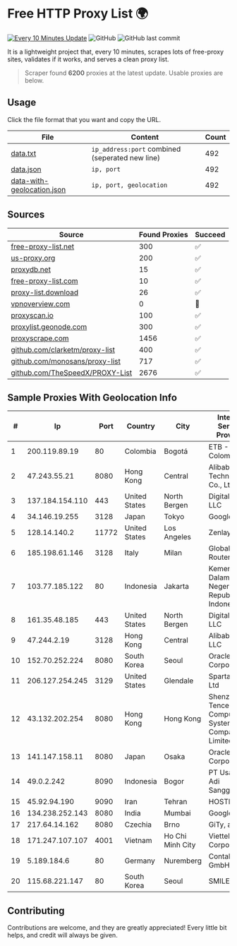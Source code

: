 
# Free HTTP Proxy List 🌍

[![Every 10 Minutes Update](https://github.com/mertguvencli/http-proxy-list/actions/workflows/main.yml/badge.svg?branch=main)](https://github.com/mertguvencli/http-proxy-list/actions/workflows/main.yml)
![GitHub](https://img.shields.io/github/license/mertguvencli/http-proxy-list)
![GitHub last commit](https://img.shields.io/github/last-commit/mertguvencli/http-proxy-list)

It is a lightweight project that, every 10 minutes, scrapes lots of free-proxy sites, validates if it works, and serves a clean proxy list.


> Scraper found **6200** proxies at the latest update. Usable proxies are below.

## Usage

Click the file format that you want and copy the URL.


|File|Content|Count|
|----|-------|-----|
|[data.txt](https://raw.githubusercontent.com/mertguvencli/http-proxy-list/main/proxy-list/data.txt)|`ip_address:port` combined (seperated new line)|492|
|[data.json](https://raw.githubusercontent.com/mertguvencli/http-proxy-list/main/proxy-list/data.json)|`ip, port`|492|
|[data-with-geolocation.json](https://raw.githubusercontent.com/mertguvencli/http-proxy-list/main/proxy-list/data-with-geolocation.json)|`ip, port, geolocation`|492|

## Sources

|Source|Found Proxies|Succeed|
|------|-------------|-------|
|[free-proxy-list.net](https://free-proxy-list.net)|300|✅|
|[us-proxy.org](https://www.us-proxy.org)|200|✅|
|[proxydb.net](http://proxydb.net)|15|✅|
|[free-proxy-list.com](https://free-proxy-list.com/?page=&port=&type%5B%5D=http&type%5B%5D=https&up_time=0&search=Search)|10|✅|
|[proxy-list.download](https://www.proxy-list.download/HTTP)|26|✅|
|[vpnoverview.com](https://vpnoverview.com/privacy/anonymous-browsing/free-proxy-servers)|0|🚫|
|[proxyscan.io](https://www.proxyscan.io)|100|✅|
|[proxylist.geonode.com](https://proxylist.geonode.com/api/proxy-list?limit=300&page=1&sort_by=lastChecked&sort_type=desc&protocols=http,https)|300|✅|
|[proxyscrape.com](https://api.proxyscrape.com/v2/?request=displayproxies&protocol=http&timeout=10000&country=all&ssl=all&anonymity=all)|1456|✅|
|[github.com/clarketm/proxy-list](https://raw.githubusercontent.com/clarketm/proxy-list/master/proxy-list-raw.txt)|400|✅|
|[github.com/monosans/proxy-list](https://raw.githubusercontent.com/monosans/proxy-list/main/proxies/http.txt)|717|✅|
|[github.com/TheSpeedX/PROXY-List](https://raw.githubusercontent.com/TheSpeedX/PROXY-List/master/http.txt)|2676|✅|


## Sample Proxies With Geolocation Info

|#|Ip|Port|Country|City|Internet Service Provider|
|-|--|----|-------|----|-------------------------|
|1|200.119.89.19|80|Colombia|Bogotá|ETB - Colombia|
|2|47.243.55.21|8080|Hong Kong|Central|Alibaba (US) Technology Co., Ltd.|
|3|137.184.154.110|443|United States|North Bergen|DigitalOcean, LLC|
|4|34.146.19.255|3128|Japan|Tokyo|Google LLC|
|5|128.14.140.2|11772|United States|Los Angeles|Zenlayer Inc|
|6|185.198.61.146|3128|Italy|Milan|Global Router LLC|
|7|103.77.185.122|80|Indonesia|Jakarta|Kementerian Dalam Negeri Republik Indonesia|
|8|161.35.48.185|443|United States|North Bergen|DigitalOcean, LLC|
|9|47.244.2.19|3128|Hong Kong|Central|Alibaba.com LLC|
|10|152.70.252.224|8080|South Korea|Seoul|Oracle Corporation|
|11|206.127.254.245|3129|United States|Glendale|Spartan Host Ltd|
|12|43.132.202.254|8080|Hong Kong|Hong Kong|Shenzhen Tencent Computer Systems Company Limited|
|13|141.147.158.11|8080|Japan|Osaka|Oracle Corporation|
|14|49.0.2.242|8090|Indonesia|Bogor|PT Usaha Adi Sanggoro|
|15|45.92.94.190|9090|Iran|Tehran|HOSTIRAN|
|16|134.238.252.143|8080|India|Mumbai|Google LLC|
|17|217.64.14.162|8080|Czechia|Brno|GiTy, a.s.|
|18|171.247.107.107|4001|Vietnam|Ho Chi Minh City|Viettel Corporation|
|19|5.189.184.6|80|Germany|Nuremberg|Contabo GmbH|
|20|115.68.221.147|80|South Korea|Seoul|SMILESERV|



## Contributing

Contributions are welcome, and they are greatly appreciated! Every
little bit helps, and credit will always be given.

